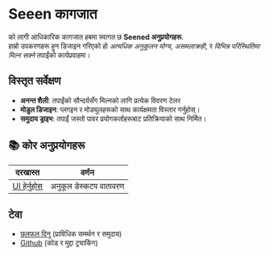 # **Seeen कागजात**

को लागी आधिकारिक कागजात हबमा स्वागत छ **Seened अनुप्रयोगहरू**.\
हाम्रो उपकरणहरू हुन डिजाइन गरिएको हो *अत्यधिक अनुकूलन योग्य*, *असमलाक्रही*, र *विभिन्न परिस्थितिमा मिल्न सक्ने*
तपाईंको कार्यप्रवाहमा।

## विस्तृत सर्वेक्षण

* **अनन्त शैली**: तपाईंको सौन्दर्यसँग मिल्नको लागि प्रत्येक विवरण टेलर
* **मोडुल डिजाइन**: प्लगइन र मोड्युलहरूको साथ कार्यक्षमता विस्तार गर्नुहोस्।
* **समुदाय ड्राइभ**: तपाईं जस्तो पावर प्रयोगकर्ताहरूबाट प्रतिक्रियाको साथ निर्मित।

## **📚 कोर अनुप्रयोगहरू**

| दरखास्त                          | वर्णन                  |
| -------------------------------- | ---------------------- |
| [UI हेर्नुहोस्](/apps/seelen-ui) | अनुकूल डेस्कटप वातावरण |

## टेवा

* [छलफल दिनु](https://discord.gg/ABfASx5ZAJ) (प्राविधिक समर्थन र समुदाय)
* [Github](https://github.com/Seelen-Inc) (कोड र मुद्दा ट्र्याकिंग)
